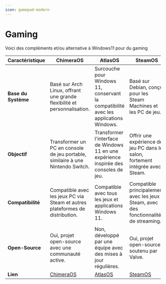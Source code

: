 ```yaml
---
icon: gamepad-modern
---
```


# Gaming

Voici des compléments et/ou alternative à Windows11 pour du gaming

| **Caractéristique** | **ChimeraOS**                                                                  | **AtlasOS**                                                                           | **SteamOS**                                                                           |
| ------------------- | ------------------------------------------------------------------------------ | ------------------------------------------------------------------------------------- | ------------------------------------------------------------------------------------- |
| **Base du Système** | Basé sur Arch Linux, offrant une grande flexibilité et personnalisation.       | Surcouche pour Windows 11, conservant la compatibilité avec les applications Windows. | Basé sur Debian, conçu pour les Steam Machines et les PC de jeu.                      |
| **Objectif**        | Transformer un PC en console de jeu portable, similaire à une Nintendo Switch. | Transformer l'interface de Windows 11 en une expérience inspirée des consoles de jeu. | Offrir une expérience de jeu PC dans le salon, fortement intégrée avec Steam.         |
| **Compatibilité**   | Compatible avec les jeux PC via Steam et autres plateformes de distribution.   | Compatible avec tous les jeux et applications Windows 11.                             | Compatible principalement avec les jeux Steam, avec des fonctionnalités de streaming. |
| **Open-Source**     | Oui, projet open-source avec une communauté active.                            | Non, développé par une équipe avec des mises à jour régulières.                       | Oui, projet open-source soutenu par Valve.                                            |
| **Lien**            | [ChimeraOS](https://www.chimeraos.com/)                                        | [AtlasOS](https://atlasos.net/)                                                       | [SteamOS](https://store.steampowered.com/steamos/)                                    |
